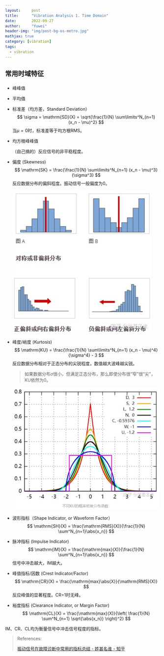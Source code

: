 ```yaml
---
layout:     post
title:      "Vibration Analysis 1. Time Domain"
date:       2022-09-27
author:     "Yuwei"
header-img: "img/post-bg-os-metro.jpg"
mathjax: true
category: [vibration]
tags:
  - vibration
---
```


## 常用时域特征

##### 

- 峰峰值

- 平均值

- 标准差（均方差，Standard Deviation）
  $$
  \sigma = \mathrm{SD}(X) = \sqrt{\frac{1}{N} \sum\limits^N_{n=1} (x_n - \mu)^2}
  $$
  当$\mu = 0$时，标准差等于均方根RMS。

- 均方根峰峰值

  （自己搞的）反应信号的非平稳程度。

- 偏度 (Skewness)
  $$
  \mathrm{SK} = \frac{\frac{1}{N} \sum\limits^N_{n=1} (x_n - \mu)^3}{\sigma^3}
  $$
  反应数据分布的偏斜程度。振动信号一般偏度为0。

  ![skewness](./img/post-img/220927/skewness.png)

- 峰度/峭度 (Kurtosis)
  $$
  \mathrm{KU} = \frac{\frac{1}{N} \sum\limits^N_{n=1} (x_n - \mu)^4}{\sigma^4} - 3
  $$
  反应数据分布相对于正态分布的尖锐程度，数值越大波峰越尖锐。

  > 如果数据分布$\sigma$很小，但满足正态分布，那么即使分布很“窄”很“尖”，KU依然为0。

  ![kurtosis](./img/post-img/220927/kurtosis.png)

- 波形指标（Shape Indicator, or Waveform Factor）
  $$
  \mathrm{SH}(X) = \frac{\mathrm{RMS}(X)}{\frac{1}{N} \sum^N_{n=1}\abs{x_n}}
  $$

- 脉冲指标 (Impulse Indicator)
  $$
  \mathrm{IM}(X) = \frac{\mathrm{max}(X)}{\frac{1}{N} \sum^N_{n=1}\abs{x_n}}
  $$
  信号中冲击越大，IM越大。

- 峰值指标/因数 (Crest Indicator/Factor)
  $$
  \mathrm{CR}(X) = \frac{\mathrm{max}\abs{X}}{\mathrm{RMS}(X)}
  $$
  反应峰值的显著程度。CR=1时无峰。

- 裕度指标 (Clearance Indicator, or Margin Factor)
  $$
  \mathrm{CL}(X) = \frac{\mathrm{max}(X)}{\left( \frac{1}{N} \sum^N_{n=1} \sqrt{\abs{x_n}} \right)^2}
  $$

IM、CR、CL均为衡量信号中冲击信号程度的指标。



> References:
>
> [振动信号在故障诊断中常用的指标总结 - 姓甚名谁 - 知乎](https://zhuanlan.zhihu.com/p/478327912)